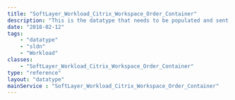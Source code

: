 ```yaml
---
title: "SoftLayer_Workload_Citrix_Workspace_Order_Container"
description: "This is the datatype that needs to be populated and sent to SoftLayer_Workload_Citrix_Workspace_Order::placeWorkspaceOrder. "
date: "2018-02-12"
tags:
    - "datatype"
    - "sldn"
    - "Workload"
classes:
    - "SoftLayer_Workload_Citrix_Workspace_Order_Container"
type: "reference"
layout: "datatype"
mainService : "SoftLayer_Workload_Citrix_Workspace_Order_Container"
---
```


